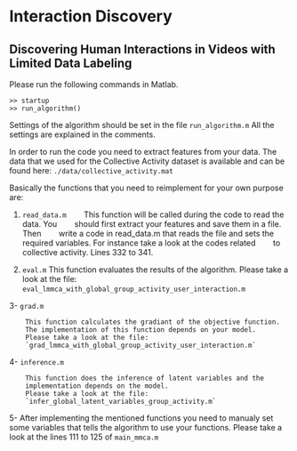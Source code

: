 # Interaction Discovery
## Discovering Human Interactions in Videos with Limited Data Labeling


Please run the following commands in Matlab.
```
>> startup
>> run_algorithm()
```

Settings of the algorithm should be set in the file `run_algorithm.m`
All the settings are explained in the comments.

In order to run the code you need to extract features from your data.
The data that we used for the Collective Activity dataset is available 
and can be found here: `./data/collective_activity.mat`

Basically the functions that you need to reimplement for your own purpose
are:

1. `read_data.m`
&nbsp;&nbsp;&nbsp;&nbsp;&nbsp;&nbsp;        This function will be called during the code to read the data. You
&nbsp;&nbsp;&nbsp;&nbsp;&nbsp;&nbsp;        should first extract your features and save them in a file. Then 
&nbsp;&nbsp;&nbsp;&nbsp;&nbsp;&nbsp;        write a code in read_data.m that reads the file and sets the 
&nbsp;&nbsp;&nbsp;&nbsp;&nbsp;&nbsp;        required variables. For instance take a look at the codes related
&nbsp;&nbsp;&nbsp;&nbsp;&nbsp;&nbsp;        to collective activity. Lines 332 to 341.
</dd>

2. `eval.m`
        This function evaluates the results of the algorithm. Please take 
        a look at the file:
        `eval_lmmca_with_global_group_activity_user_interaction.m`

3- `grad.m`

        This function calculates the gradiant of the objective function. 
        The implementation of this function depends on your model.
        Please take a look at the file:
        `grad_lmmca_with_global_group_activity_user_interaction.m`

4- `inference.m`

        This function does the inference of latent variables and the 
        implementation depends on the model.
        Please take a look at the file:
        `infer_global_latent_variables_group_activity.m`

5- After implementing the mentioned functions you need to manualy set some
    variables that tells the algorithm to use your functions.
    Please take a look at the lines 111 to 125 of `main_mmca.m`

